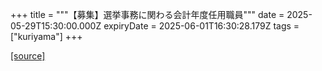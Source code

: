 +++
title = """【募集】選挙事務に関わる会計年度任用職員"""
date = 2025-05-29T15:30:00.000Z
expiryDate = 2025-06-01T16:30:28.179Z
tags = ["kuriyama"]
+++


[[source]](https://www.town.kuriyama.hokkaido.jp/soshiki/27/11734.html)
